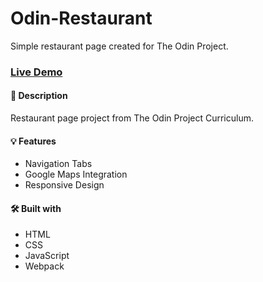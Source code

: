 # Odin-Restaurant
Simple restaurant page created for The Odin Project.

### [Live Demo](https://jakemcco.github.io/odin-restaurant/)

#### 📝 Description
Restaurant page project from The Odin Project Curriculum. 

#### 💡 Features
 * Navigation Tabs
 * Google Maps Integration
 * Responsive Design

#### 🛠️ Built with
 * HTML
 * CSS
 * JavaScript
 * Webpack
 